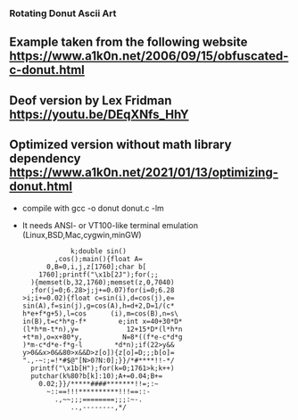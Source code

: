 ### Rotating Donut Ascii Art

## Example taken from the following website https://www.a1k0n.net/2006/09/15/obfuscated-c-donut.html

## Deof version by Lex Fridman https://youtu.be/DEqXNfs_HhY

## Optimized version without math library dependency https://www.a1k0n.net/2021/01/13/optimizing-donut.html



* compile with gcc -o donut donut.c -lm

* It needs ANSI- or VT100-like terminal emulation (Linux,BSD,Mac,cygwin,minGW)



                  k;double sin()
              ,cos();main(){float A=
            0,B=0,i,j,z[1760];char b[
          1760];printf("\x1b[2J");for(;;
        ){memset(b,32,1760);memset(z,0,7040)
        ;for(j=0;6.28>j;j+=0.07)for(i=0;6.28
      >i;i+=0.02){float c=sin(i),d=cos(j),e=
      sin(A),f=sin(j),g=cos(A),h=d+2,D=1/(c*
      h*e+f*g+5),l=cos      (i),m=cos(B),n=s\
      in(B),t=c*h*g-f*        e;int x=40+30*D*
      (l*h*m-t*n),y=            12+15*D*(l*h*n
      +t*m),o=x+80*y,          N=8*((f*e-c*d*g
      )*m-c*d*e-f*g-l        *d*n);if(22>y&&
      y>0&&x>0&&80>x&&D>z[o]){z[o]=D;;;b[o]=
      ".,-~:;=!*#$@"[N>0?N:0];}}/*#****!!-*/
        printf("\x1b[H");for(k=0;1761>k;k++)
        putchar(k%80?b[k]:10);A+=0.04;B+=
          0.02;}}/*****####*******!!=;:~
            ~::==!!!**********!!!==::-
              .,~~;;;========;;;:~-.
                  ..,--------,*/
